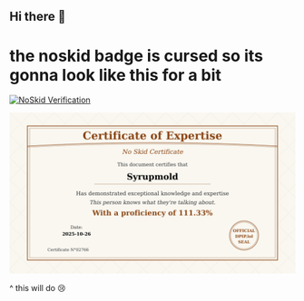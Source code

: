 ## Hi there 👋

# the noskid badge is cursed so its gonna look like this for a bit

[![NoSkid Verification](https://noskid.today/badge/100x30/?repo=syrupmold/syrupmold)](https://noskid.today)

[![Alt NoSkidVerification](https://raw.githubusercontent.com/syrupmold/syrupmold/main/noskid/cert_02766.png)](https://noskid.today)


^
this will do 😢
